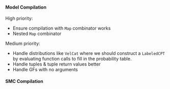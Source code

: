 #### Model Compilation

High priority:
- Ensure compilation with `Map` combinator works
- Nested `Map` combinator

Medium priority:
- Handle distributions like `VelCat` where we should construct a `LabeledCPT` by evaluating
function calls to fill in the probability table.
- Handle tuples & tuple return values better
- Handle GFs with no arguments

#### SMC Compilation